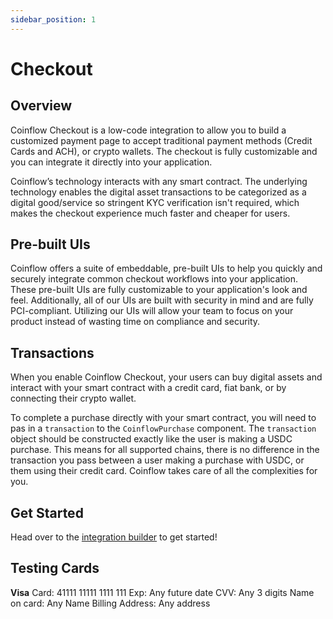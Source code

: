 ```yaml
---
sidebar_position: 1
---
```


# Checkout

## Overview

Coinflow Checkout is a low-code integration to allow you to build a customized payment page to accept traditional 
payment methods (Credit Cards and ACH), or crypto wallets. The checkout is fully customizable and you can integrate it 
directly into your application.


Coinflow’s technology interacts with any smart contract. The underlying technology enables the digital asset 
transactions to be categorized as a digital good/service so stringent KYC verification isn't required, which makes 
the checkout experience much faster and cheaper for users.

## Pre-built UIs

Coinflow offers a suite of embeddable, pre-built UIs to help you quickly and securely integrate common checkout
workflows into your application. These pre-built UIs are fully customizable to your application's look and feel.
Additionally, all of our UIs are built with security in mind and are fully PCI-compliant. Utilizing our UIs will
allow your team to focus on your product instead of wasting time on compliance and security.

## Transactions

When you enable Coinflow Checkout, your users can buy digital assets and interact with your smart contract with a 
credit card, fiat bank, or by connecting their crypto wallet. 

To complete a purchase directly with your smart contract, you will need to pas in a `transaction` to the `CoinflowPurchase`
component. The `transaction` object should be constructed exactly like the user is making a USDC purchase. This means
for all supported chains, there is no difference in the transaction you pass between a user making a purchase with 
USDC, or them using their credit card. Coinflow takes care of all the complexities for you.

## Get Started

Head over to the [integration builder](http://localhost:3000/integration-builder?language=react&chain=solana&product=checkout) to get started!

## Testing Cards

**Visa**
Card: 41111 11111 1111 111
Exp: Any future date
CVV: Any 3 digits
Name on card: Any Name
Billing Address: Any address
